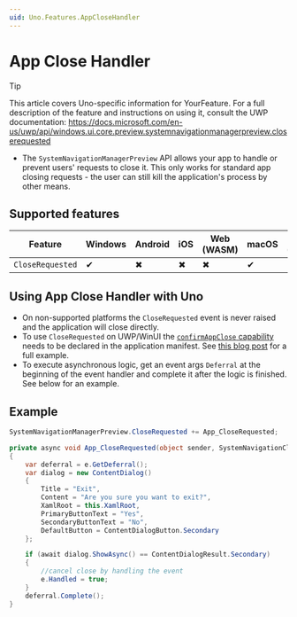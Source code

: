 ```yaml
---
uid: Uno.Features.AppCloseHandler
---
```


# App Close Handler

> [!TIP]
> This article covers Uno-specific information for YourFeature. For a full description of the feature and instructions on using it, consult the UWP documentation: https://docs.microsoft.com/en-us/uwp/api/windows.ui.core.preview.systemnavigationmanagerpreview.closerequested

* The `SystemNavigationManagerPreview` API allows your app to handle or prevent users' requests to close it. This only works for standard app closing requests - the user can still kill the application's process by other means.

## Supported features

| Feature        |  Windows  | Android |  iOS  |  Web (WASM)  | macOS | Linux (Skia)  | Win 7 (Skia) |
|---------------|-------|-------|-------|-------|-------|-------|-|
| `CloseRequested`         | ✔ | ✖ | ✖ | ✖ | ✔ | ✔ | ✔ |

## Using App Close Handler with Uno

* On non-supported platforms the `CloseRequested` event is never raised and the application will close directly.
* To use `CloseRequested` on UWP/WinUI the [`confirmAppClose` capability](https://docs.microsoft.com/en-us/uwp/api/windows.ui.core.preview.systemnavigationmanagerpreview.closerequested#remarks) needs to be declared in the application manifest. See [this blog post](https://blog.mzikmund.com/2018/09/app-close-confirmation-in-uwp/) for a full example.
* To execute asynchronous logic, get an event args `Deferral` at the beginning of the event handler and complete it after the logic is finished. See below for an example.

## Example

```csharp
SystemNavigationManagerPreview.CloseRequested += App_CloseRequested;

private async void App_CloseRequested(object sender, SystemNavigationCloseRequestedPreviewEventArgs e)
{
    var deferral = e.GetDeferral();
    var dialog = new ContentDialog()
    {
        Title = "Exit",
        Content = "Are you sure you want to exit?",
        XamlRoot = this.XamlRoot,
        PrimaryButtonText = "Yes",
        SecondaryButtonText = "No",
        DefaultButton = ContentDialogButton.Secondary
    };

    if (await dialog.ShowAsync() == ContentDialogResult.Secondary)
    {
        //cancel close by handling the event
        e.Handled = true;
    }
    deferral.Complete();
}
```
